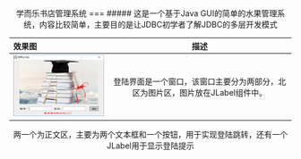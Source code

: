 <center>学而乐书店管理系统
===
##### 这是一个基于Java GUI的简单的水果管理系统，内容比较简单，主要目的是让JDBC初学者了解JDBC的多层开发模式




效果图|描述
:----|:-----:
![登陆界面](https://github.com/CD4356/BookStore/blob/master/image/welcome.jpg)|登陆界面是一个窗口，该窗口主要分为两部分，北区为图片区，图片放在JLabel组件中。
两一个为正文区，主要为两个文本框和一个按钮，用于实现登陆跳转，还有一个JLabel用于显示登陆提示


